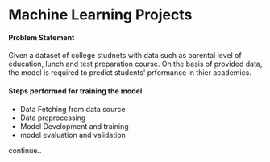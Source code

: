 # Machine Learning Projects

#### Problem Statement
Given a dataset of college studnets with data such as parental level of education, lunch and test preparation course. On the basis of provided data, the model is required to predict students' prformance in thier academics. 

#### Steps performed for training the model
* Data Fetching from data source
* Data preprocessing
* Model Development and training
* model evaluation and validation

continue.. 
